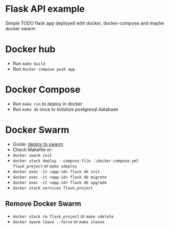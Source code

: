 # Flask API example

Simple TODO flask app deployed with docker, docker-compose and maybe docker swarm

# Docker hub
- Run `make build`
- Run `docker compose push app`

# Docker Compose

- Run `make run` to deploy in docker 
- Run `make db` once to initialize postgresql database

# Docker Swarm

- Guide: [deploy to swarm](https://docs.docker.com/engine/swarm/stack-deploy/)
- Check Makefile  or:
- `docker swarm init`
- `docker stack deploy --compose-file .\docker-compose.yml flask_project` or `make sdeploy`
- `docker exec -it <app-id> flask db init`
- `docker exec -it <app-id> flask db migrate`
- `docker exec -it <app-id> flask db upgrade`
- `docker stack services flask_project`

## Remove Docker Swarm

- `docker stack rm flask_project` or `make sdelete`
- `docker swarm leave --force` or `make sleave`